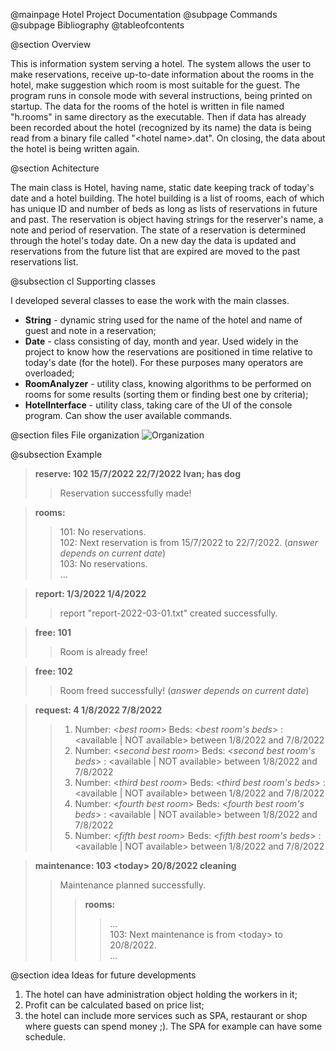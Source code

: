 @mainpage Hotel Project Documentation
@subpage Commands <br>
@subpage Bibliography
@tableofcontents

@section Overview

This is information system serving a hotel. The system allows the user to make reservations, receive up-to-date information about the rooms in the hotel, make suggestion which room is most suitable for the guest. The program runs in console mode with several instructions, being printed on startup. The data for the rooms of the hotel is written in file named "h.rooms" in same directory as the executable. Then if data has already been recorded about the hotel (recognized by its name) the data is being read from a binary file called \"\<hotel name\>.dat\". On closing, the data about the hotel is being written again.

@section Achitecture

The main class is Hotel, having name, static date keeping track of today's date and a hotel building. The hotel building is a list of rooms, each of which has unique ID and number of beds as long as lists of reservations in future and past. The reservation is object having strings for the reserver's name, a note and period of reservation. The state of a reservation is determined through the hotel's today date. On a new day the data is updated and reservations from the future list that are expired are moved to the past reservations list.

@subsection cl Supporting classes

I developed several classes to ease the work with the main classes.

* **String** - dynamic string used for the name of the hotel and name of guest and note in a reservation;
* **Date** - class consisting of day, month and year. Used widely in the project to know how the reservations are positioned in time relative to today's date (for the hotel). For these purposes many operators are overloaded;
* **RoomAnalyzer** - utility class, knowing algorithms to be performed on rooms for some results (sorting them or finding best one by criteria);
* **HotelInterface** - utility class, taking care of the UI of the console program. Can show the user available commands.

@section files File organization
![Organization](..\assets\main_8cpp__incl.md5)

@subsection Example

>  **reserve: 102 15/7/2022 22/7/2022 Ivan; has dog** 
> > Reservation successfully made!

>  **rooms:** 
> > 101: No reservations.<br>
> > 102: Next reservation is from 15/7/2022 to 22/7/2022.  (*answer depends on current date*)<br>
> > 103: No reservations.<br>
> > ...

>  **report: 1/3/2022 1/4/2022**
> > report "report-2022-03-01.txt" created successfully.

>  **free: 101** 
> > Room is already free!

>  **free: 102** 
> > Room freed successfully!  (*answer depends on current date*) 

>  **request: 4 1/8/2022 7/8/2022** 
> > 1. Number: \<*best room*\> Beds: \<*best room's beds*\> : <available | NOT available> between 1/8/2022 and 7/8/2022 <br>
> > 2. Number: \<*second best room*\> Beds: \<*second best room's beds*\> : <available | NOT available> between 1/8/2022 and 7/8/2022 <br>
> > 3. Number: \<*third best room*\> Beds: \<*third best room's beds*\> : <available | NOT available> between 1/8/2022 and 7/8/2022 <br>
> > 4. Number: \<*fourth best room*\> Beds: \<*fourth best room's beds*\> : <available | NOT available> between 1/8/2022 and 7/8/2022 <br>
> > 5. Number: \<*fifth best room*\> Beds: \<*fifth best room's beds*\> : <available | NOT available> between 1/8/2022 and 7/8/2022 <br>

> **maintenance: 103 \<today\> 20/8/2022 cleaning** 
> > Maintenance planned successfully.<br>
> > > **rooms:** 
> > > > ...
> > > > <br> 103: Next maintenance is from \<today\> to 20/8/2022.<br>
> > > > ...

@section idea Ideas for future developments
1. The hotel can have administration object holding the workers in it;
2. Profit can be calculated based on price list;
3. the hotel can include more services such as SPA, restaurant or shop where guests can spend money ;). The SPA for example can have some schedule. 